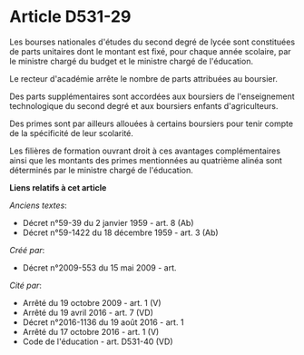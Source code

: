 # Article D531-29

Les bourses nationales d'études du second degré de lycée sont constituées de parts unitaires dont le montant est fixé, pour
chaque année scolaire, par le ministre chargé du budget et le ministre chargé de l'éducation.

Le recteur d'académie arrête le nombre de parts attribuées au boursier.

Des parts supplémentaires sont accordées aux boursiers de l'enseignement technologique du second degré et aux boursiers
enfants d'agriculteurs.

Des primes sont par ailleurs allouées à certains boursiers pour tenir compte de la spécificité de leur scolarité.

Les filières de formation ouvrant droit à ces avantages complémentaires ainsi que les montants des primes mentionnées au
quatrième alinéa sont déterminés par le ministre chargé de l'éducation.

**Liens relatifs à cet article**

_Anciens textes_:

  - Décret n°59-39 du 2 janvier 1959 - art. 8 (Ab)
  - Décret n°59-1422  du 18 décembre 1959 - art. 3 (Ab)

_Créé par_:

  - Décret n°2009-553 du 15 mai 2009 - art.

_Cité par_:

  - Arrêté du 19 octobre 2009 - art. 1 (V)
  - Arrêté du 19 avril 2016 - art. 7 (VD)
  - Décret n°2016-1136 du 19 août 2016 - art. 1
  - Arrêté du 17 octobre 2016 - art. 1 (V)
  - Code de l'éducation - art. D531-40 (VD)
